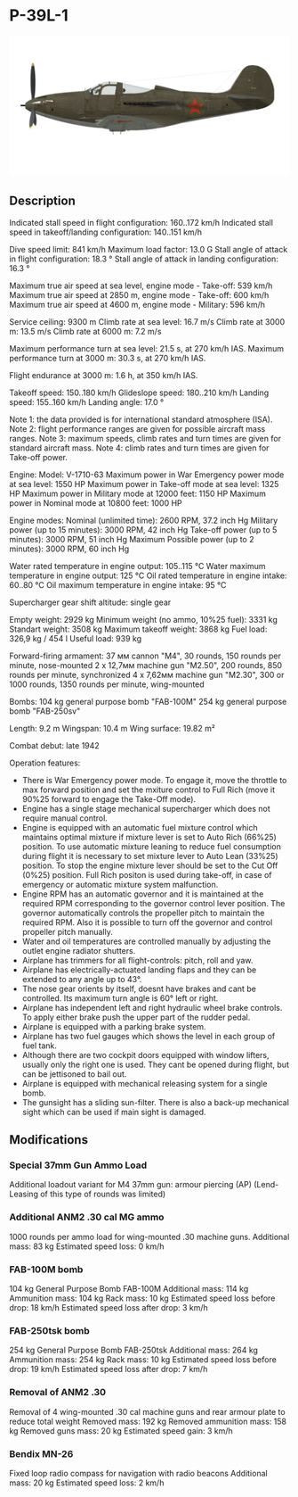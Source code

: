 ﻿# P-39L-1

![p39l1](../images/p39l1.png)

## Description

Indicated stall speed in flight configuration: 160..172 km/h
Indicated stall speed in takeoff/landing configuration: 140..151 km/h

Dive speed limit: 841 km/h
Maximum load factor: 13.0 G
Stall angle of attack in flight configuration: 18.3 °
Stall angle of attack in landing configuration: 16.3 °

Maximum true air speed at sea level, engine mode - Take-off: 539 km/h
Maximum true air speed at 2850 m, engine mode - Take-off: 600 km/h
Maximum true air speed at 4600 m, engine mode - Military: 596 km/h

Service ceiling: 9300 m
Climb rate at sea level: 16.7 m/s
Climb rate at 3000 m: 13.5 m/s
Climb rate at 6000 m: 7.2 m/s

Maximum performance turn at sea level: 21.5 s, at 270 km/h IAS.
Maximum performance turn at 3000 m: 30.3 s, at 270 km/h IAS.

Flight endurance at 3000 m: 1.6 h, at 350 km/h IAS.

Takeoff speed: 150..180 km/h
Glideslope speed: 180..210 km/h
Landing speed: 155..160 km/h
Landing angle: 17.0 °

Note 1: the data provided is for international standard atmosphere (ISA).
Note 2: flight performance ranges are given for possible aircraft mass ranges.
Note 3: maximum speeds, climb rates and turn times are given for standard aircraft mass.
Note 4: climb rates and turn times are given for Take-off power.

Engine:
Model: V-1710-63
Maximum power in War Emergency power mode at sea level: 1550 HP
Maximum power in Take-off mode at sea level: 1325 HP
Maximum power in Military mode at 12000 feet: 1150 HP
Maximum power in Nominal mode at 10800 feet: 1000 HP

Engine modes:
Nominal (unlimited time): 2600 RPM, 37.2 inch Hg
Military power (up to 15 minutes): 3000 RPM, 42 inch Hg
Take-off power (up to 5 minutes): 3000 RPM, 51 inch Hg
Maximum Possible power (up to 2 minutes): 3000 RPM, 60 inch Hg

Water rated temperature in engine output: 105..115 °C
Water maximum temperature in engine output: 125 °C
Oil rated temperature in engine intake: 60..80 °C
Oil maximum temperature in engine intake: 95 °C

Supercharger gear shift altitude: single gear

Empty weight: 2929 kg
Minimum weight (no ammo, 10%25 fuel): 3331 kg
Standart weight: 3508 kg
Maximum takeoff weight: 3868 kg
Fuel load: 326,9 kg / 454 l
Useful load: 939 kg

Forward-firing armament:
37 мм cannon "М4", 30 rounds, 150 rounds per minute, nose-mounted
2 x 12,7мм machine gun "M2.50", 200 rounds, 850 rounds per minute, synchronized
4 x 7,62мм machine gun "M2.30", 300 or 1000 rounds, 1350 rounds per minute, wing-mounted

Bombs:
104 kg general purpose bomb "FAB-100M"
254 kg general purpose bomb "FAB-250sv"

Length: 9.2 m
Wingspan: 10.4 m
Wing surface: 19.82 m²

Combat debut: late 1942

Operation features:
- There is War Emergency power mode. To engage it, move the throttle to max forward position and set the mxiture control to Full Rich (move it 90%25 forward to engage the Take-Off mode).
- Engine has a single stage mechanical supercharger which does not require manual control.
- Engine is equipped with an automatic fuel mixture control which maintains optimal mixture if mixture lever is set to Auto Rich (66%25) position. To use automatic mixture leaning to reduce fuel consumption during flight it is necessary to set mixture lever to Auto Lean (33%25) position. To stop the engine mixture lever should be set to the Cut Off (0%25) position. Full Rich positon is used during take-off, in case of emergency or automatic mixture system malfunction.
- Engine RPM has an automatic governor and it is maintained at the required RPM corresponding to the governor control lever position. The governor automatically controls the propeller pitch to maintain the required RPM. Also it is possible to turn off the governor and control propeller pitch manually.
- Water and oil temperatures are controlled manually by adjusting the outlet engine radiator shutters.
- Airplane has trimmers for all flight-controls: pitch, roll and yaw.
- Airplane has electrically-actuated landing flaps and they can be extended to any angle up to 43°.
- The nose gear orients by itself, doesnt have brakes and cant be controlled. Its maximum turn angle is 60° left or right.
- Airplane has independent left and right hydraulic wheel brake controls. To apply either brake push the upper part of the rudder pedal.
- Airplane is equipped with a parking brake system.
- Airplane has two fuel gauges which shows the level in each group of fuel tank.
- Although there are two cockpit doors equipped with window lifters, usually only the right one is used. They cant be opened during flight, but can be jettisoned to bail out.
- Airplane is equipped with mechanical releasing system for a single bomb.
- The gunsight has a sliding sun-filter. There is also a back-up mechanical sight which can be used if main sight is damaged.


## Modifications



### Special 37mm Gun Ammo Load

Additional loadout variant for M4 37mm gun: armour piercing (AP) (Lend-Leasing of this type of rounds was limited)

### Additional ANM2 .30 cal MG ammo

1000 rounds per ammo load for wing-mounted .30 machine guns.
Additional mass: 83 kg
Estimated speed loss: 0 km/h

### FAB-100M bomb

104 kg General Purpose Bomb FAB-100M
Additional mass: 114 kg
Ammunition mass: 104 kg
Rack mass: 10 kg
Estimated speed loss before drop: 18 km/h
Estimated speed loss after drop: 3 km/h

### FAB-250tsk bomb

254 kg General Purpose Bomb FAB-250tsk
Additional mass: 264 kg
Ammunition mass: 254 kg
Rack mass: 10 kg
Estimated speed loss before drop: 19 km/h
Estimated speed loss after drop: 7 km/h

### Removal of ANM2 .30

Removal of 4 wing-mounted .30 cal machine guns and rear armour plate to reduce total weight
Removed mass: 192 kg
Removed ammunition mass: 158 kg
Removed guns mass: 20 kg
Estimated speed gain: 3 km/h

### Bendix MN-26

Fixed loop radio compass for navigation with radio beacons
Additional mass: 20 kg
Estimated speed loss: 2 km/h
